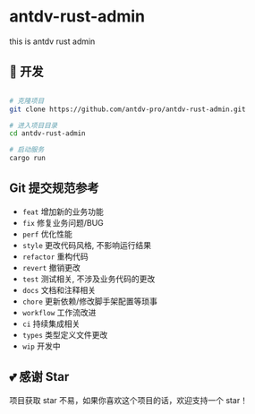 # antdv-rust-admin

this is antdv rust admin

## 🚀 开发

```bash

# 克隆项目
git clone https://github.com/antdv-pro/antdv-rust-admin.git

# 进入项目目录
cd antdv-rust-admin

# 启动服务
cargo run
```

## Git 提交规范参考

- `feat` 增加新的业务功能
- `fix` 修复业务问题/BUG
- `perf` 优化性能
- `style` 更改代码风格, 不影响运行结果
- `refactor` 重构代码
- `revert` 撤销更改
- `test` 测试相关, 不涉及业务代码的更改
- `docs` 文档和注释相关
- `chore` 更新依赖/修改脚手架配置等琐事
- `workflow` 工作流改进
- `ci` 持续集成相关
- `types` 类型定义文件更改
- `wip` 开发中

## 💕 感谢 Star

项目获取 star 不易，如果你喜欢这个项目的话，欢迎支持一个 star！
